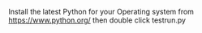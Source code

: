 Install the latest Python for your Operating system from https://www.python.org/
then double click testrun.py